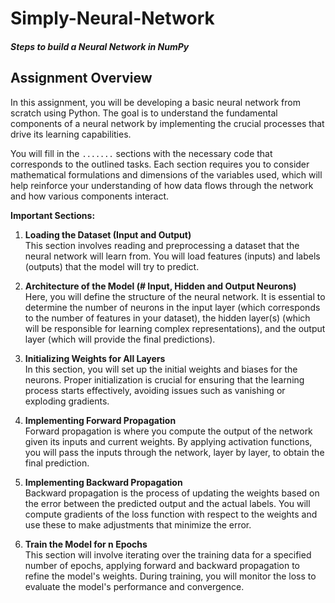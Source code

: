 # Simply-Neural-Network

##### Steps to build a Neural Network in NumPy



## Assignment Overview
In this assignment, you will be developing a basic neural network from scratch using Python. The goal is to understand the fundamental components of a neural network by implementing the crucial processes that drive its learning capabilities.

You will fill in the `.......` sections with the necessary code that corresponds to the outlined tasks. Each section requires you to consider mathematical formulations and dimensions of the variables used, which will help reinforce your understanding of how data flows through the network and how various components interact.

**Important Sections:**

1. **Loading the Dataset (Input and Output)**  
   This section involves reading and preprocessing a dataset that the neural network will learn from. You will load features (inputs) and labels (outputs) that the model will try to predict.

2. **Architecture of the Model (# Input, Hidden and Output Neurons)**  
   Here, you will define the structure of the neural network. It is essential to determine the number of neurons in the input layer (which corresponds to the number of features in your dataset), the hidden layer(s) (which will be responsible for learning complex representations), and the output layer (which will provide the final predictions).

3. **Initializing Weights for All Layers**  
   In this section, you will set up the initial weights and biases for the neurons. Proper initialization is crucial for ensuring that the learning process starts effectively, avoiding issues such as vanishing or exploding gradients.

4. **Implementing Forward Propagation**  
   Forward propagation is where you compute the output of the network given its inputs and current weights. By applying activation functions, you will pass the inputs through the network, layer by layer, to obtain the final prediction.

5. **Implementing Backward Propagation**  
   Backward propagation is the process of updating the weights based on the error between the predicted output and the actual labels. You will compute gradients of the loss function with respect to the weights and use these to make adjustments that minimize the error.

6. **Train the Model for n Epochs**  
   This section will involve iterating over the training data for a specified number of epochs, applying forward and backward propagation to refine the model's weights. During training, you will monitor the loss to evaluate the model's performance and convergence.
